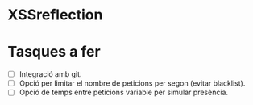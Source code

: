 # XSSreflection
# Tasques a fer
- [ ] Integració amb git.
- [ ] Opció per limitar el nombre de peticions per segon (evitar blacklist).
- [ ] Opció de temps entre peticions variable per simular presència.
